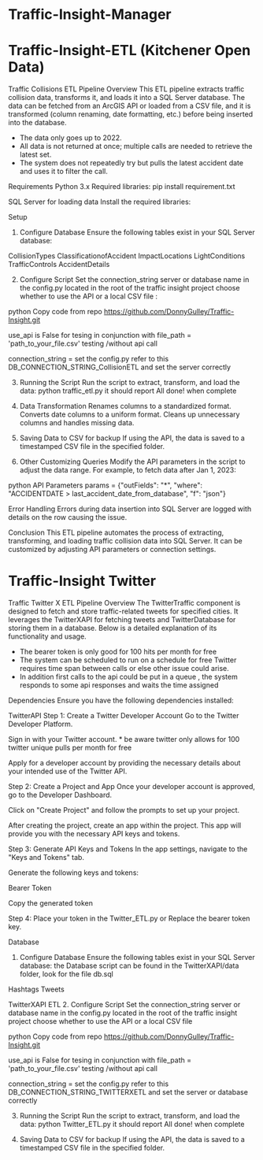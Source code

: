 # Traffic-Insight-Manager


# Traffic-Insight-ETL (Kitchener Open Data)
Traffic Collisions ETL Pipeline
Overview
This ETL pipeline extracts traffic collision data, transforms it, and loads it into a SQL Server database. The data can be fetched from an ArcGIS API or loaded from a CSV file, and it is transformed (column renaming, date formatting, etc.) before being inserted into the database.
* The data only goes up to 2022.
* All data is not returned at once; multiple calls are needed to retrieve the latest set.
* The system does not repeatedly try but pulls the latest accident date and uses it to filter the call.

Requirements
Python 3.x
Required libraries:
pip install requirement.txt

SQL Server for loading data
Install the required libraries:


Setup
1. Configure Database
Ensure the following tables exist in your SQL Server database:

CollisionTypes
ClassificationofAccident
ImpactLocations
LightConditions
TrafficControls
AccidentDetails

2. Configure Script
Set the connection_string server or database name in the config.py located in the root of the traffic insight project
choose whether to use the API or a local CSV file :

python
Copy code from repo https://github.com/DonnyGulley/Traffic-Insight.git

use_api is False for tesing in conjunction with file_path = 'path_to_your_file.csv'  testing /without api call

connection_string = set the config.py refer to this DB_CONNECTION_STRING_CollisionETL and set the server correctly 

3. Running the Script
Run the script to extract, transform, and load the data:
python traffic_etl.py
it should report All done! when complete

4. Data Transformation
Renames columns to a standardized format.
Converts date columns to a uniform format.
Cleans up unnecessary columns and handles missing data.

5. Saving Data to CSV for backup
If using the API, the data is saved to a timestamped CSV file in the specified folder.

6. Other 
Customizing Queries
Modify the API parameters in the script to adjust the data range. For example, to fetch data after Jan 1, 2023:

python
API Parameters
params = {"outFields": "*", "where": "ACCIDENTDATE > last_accident_date_from_database", "f": "json"}

Error Handling
Errors during data insertion into SQL Server are logged with details on the row causing the issue.

Conclusion
This ETL pipeline automates the process of extracting, transforming, and loading traffic collision data into SQL Server. It can be customized by adjusting API parameters or connection settings.

# Traffic-Insight Twitter
Traffic Twitter X ETL Pipeline
Overview
The TwitterTraffic component is designed to fetch and store traffic-related tweets for specified cities. It leverages the TwitterXAPI for fetching tweets and TwitterDatabase for storing them in a database. Below is a detailed explanation of its functionality and usage.
* The bearer token is only  good for 100 hits per month for free
* The system can be scheduled to run on a schedule for free Twitter requires time span between calls or else other issue could arise.
* In addition first calls to the api could be put in a queue , the system responds to some api responses and waits the time assigned

Dependencies
Ensure you have the following dependencies installed:


TwitterAPI
Step 1: Create a Twitter Developer Account
Go to the Twitter Developer Platform.

Sign in with your Twitter account. * be aware twitter only allows for 100 twitter unique pulls per month for free

Apply for a developer account by providing the necessary details about your intended use of the Twitter API.

Step 2: Create a Project and App
Once your developer account is approved, go to the Developer Dashboard.

Click on "Create Project" and follow the prompts to set up your project.

After creating the project, create an app within the project. This app will provide you with the necessary API keys and tokens.

Step 3: Generate API Keys and Tokens
In the app settings, navigate to the "Keys and Tokens" tab.

Generate the following keys and tokens:

Bearer Token

Copy the generated token

Step 4: Place your token in the Twitter_ETL.py
or Replace the bearer token key.

Database
1. Configure Database
Ensure the following tables exist in your SQL Server database:
the Database script can be found in the TwitterXAPI/data folder, look for the file db.sql

Hashtags
Tweets

TwitterXAPI ETL
2. Configure Script
Set the connection_string server or database name in the config.py located in the root of the traffic insight project
choose whether to use the API or a local CSV file

python
Copy code from repo https://github.com/DonnyGulley/Traffic-Insight.git

use_api is False for tesing in conjunction with file_path = 'path_to_your_file.csv'  testing /without api call

connection_string = set the config.py refer to this DB_CONNECTION_STRING_TWITTERXETL and set the server or database correctly 

3. Running the Script
Run the script to extract, transform, and load the data:
python Twitter_ETL.py
it should report All done! when complete

4. Saving Data to CSV for backup
If using the API, the data is saved to a timestamped CSV file in the specified folder.
